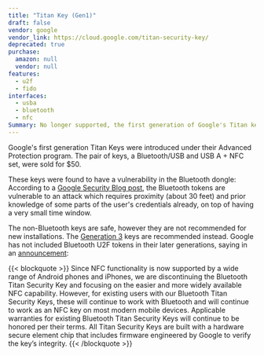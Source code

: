```yaml
---
title: "Titan Key (Gen1)"
draft: false
vendor: google
vendor_link: https://cloud.google.com/titan-security-key/
deprecated: true
purchase:
  amazon: null
  vendor: null
features:
  - u2f
  - fido
interfaces:
  - usba
  - bluetooth
  - nfc
Summary: No longer supported, the first generation of Google's Titan keys started the trend.
---
```


Google's first generation Titan Keys were introduced under their Advanced Protection program. 
The pair of keys, a Bluetooth/USB and USB A + NFC set, were sold for $50. 


These keys were found to have a vulnerability in the Bluetooth dongle: According to a
[Google Security Blog post](https://security.googleblog.com/2019/05/titan-keys-update.html), the
Bluetooth tokens are vulnerable to an attack which requires proximity (about 30 feet) and
prior knowledge of some parts of the user's credentials already, on top of having a very small
time window.

The non-Bluetooth keys are safe, however they are not recommended for new installations. The [Generation 3](../google-titan-key-gen3/) keys are recommended instead.
Google has not included Bluetooth U2F tokens in their later generations, saying in an [announcement](https://security.googleblog.com/2021/08/simplifying-titan-security-key-options.html):

{{< blockquote >}} 
Since NFC functionality is now supported by a wide range of Android phones and iPhones, we are discontinuing the Bluetooth Titan Security Key and focusing on the easier and more widely available NFC capability. However, for existing users with our Bluetooth Titan Security Keys, these will continue to work with Bluetooth and will continue to work as an NFC key on most modern mobile devices. Applicable warranties for existing Bluetooth Titan Security Keys will continue to be honored per their terms. All Titan Security Keys are built with a hardware secure element chip that includes firmware engineered by Google to verify the key’s integrity.
{{< /blockquote >}}

